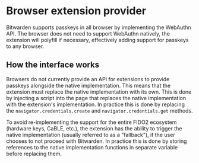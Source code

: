 # Browser extension provider

Bitwarden supports passkeys in all browser by implementing the WebAuthn API. The browser does not
need to support WebAuthn natively, the extension will polyfill if necessary, effectively adding
support for passkeys to any browser.

## How the interface works

Browsers do not currently provide an API for extensions to provide passkeys alongside the native
implementation. This means that the extension must replace the native implementation with its own.
This is done by injecting a script into the page that replaces the native implementation with the
extension's implementation. In practice this is done by replacing the `navigator.credentials.create`
and `navigator.credentials.get` methods.

To avoid re-implementing the support for the entire FIDO2 ecosystem (hardware keys, CaBLE, etc.),
the extension has the ability to trigger the native implementation (usually referred to as a
"fallback"), if the user chooses to not proceed with Bitwarden. In practice this is done by storing
references to the native implementation functions in separate variable before replacing them.
